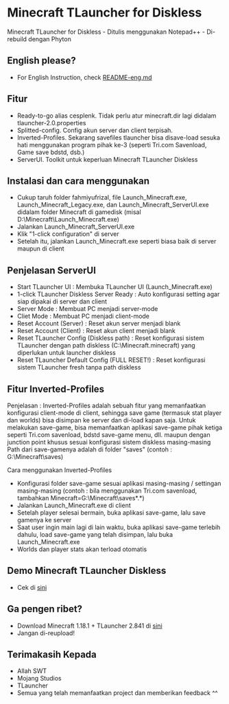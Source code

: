 # Minecraft TLauncher for Diskless

Minecraft TLauncher for Diskless - Ditulis menggunakan Notepad++ - Di-rebuild dengan Phyton

## English please?

- For English Instruction, check [README-eng.md](https://github.com/fahmiyufrizal/minecraft-tlauncher-diskless/blob/main/README-eng.md)

## Fitur

- Ready-to-go alias cesplenk. Tidak perlu atur minecraft.dir lagi didalam tlauncher-2.0.properties
- Splitted-config. Config akun server dan client terpisah.
- Inverted-Profiles. Sekarang savefiles tlauncher bisa disave-load sesuka hati menggunakan program pihak ke-3 (seperti Tri.com Savenload, Game save bdstd, dsb.)
- ServerUI. Toolkit untuk keperluan Minecraft TLauncher Diskless

## Instalasi dan cara menggunakan

- Cukup taruh folder fahmiyufrizal, file Launch_Minecraft.exe, Launch_Minecraft_Legacy.exe, dan Launch_Minecraft_ServerUI.exe didalam folder Minecraft di gamedisk (misal D:\Minecraft\Launch_Minecraft.exe)
- Jalankan Launch_Minecraft_ServerUI.exe
- Klik "1-click configuration" di server
- Setelah itu, jalankan Launch_Minecraft.exe seperti biasa baik di server maupun di client

## Penjelasan ServerUI

- Start TLauncher UI : Membuka TLauncher UI (Launch_Minecraft.exe)
- 1-click TLauncher Diskless Server Ready : Auto konfigurasi setting agar siap dipakai di server dan client
- Server Mode : Membuat PC menjadi server-mode
- Cliet Mode : Membuat PC menjadi client-mode
- Reset Account (Server) : Reset akun server menjadi blank
- Reset Account (Client) : Reset akun client menjadi blank
- Reset TLauncher Config (Diskless path) : Reset konfigurasi sistem TLauncher dengan path diskless (C:\Minecraft\.minecraft) yang diperlukan untuk launcher diskless
- Reset TLauncher Default Config (FULL RESET!) : Reset konfigurasi sistem TLauncher fresh tanpa path diskless

## Fitur Inverted-Profiles

Penjelasan :
Inverted-Profiles adalah sebuah fitur yang memanfaatkan konfigurasi client-mode di client, sehingga save game (termasuk stat player dan worlds) bisa disimpan ke server dan di-load kapan saja.
Untuk melakukan save-game, bisa memanfaatkan aplikasi save-game pihak ketiga seperti Tri.com savenload, bdstd save-game menu, dll. maupun dengan junction point khusus sesuai konfigurasi sistem diskless masing-masing
Path dari save-gamenya adalah di folder "saves" (contoh : G:\Minecraft\saves)

Cara menggunakan Inverted-Profiles
- Konfigurasi folder save-game sesuai aplikasi masing-masing / settingan masing-masing
(contoh : bila menggunakan Tri.com savenload, tambahkan Minecraft=G:\Minecraft\saves\*.*)
- Jalankan Launch_Minecraft.exe di client
- Setelah player selesai bermain, buka aplikasi save-game, lalu save gamenya ke server
- Saat user ingin main lagi di lain waktu, buka aplikasi save-game terlebih dahulu, load save-game yang telah disimpan, lalu buka Launch_Minecraft.exe
- Worlds dan player stats akan terload otomatis

## Demo Minecraft TLauncher Diskless
- Cek di [sini](https://www.facebook.com/xbe24/posts/5116421668379759)

## Ga pengen ribet?

- Download Minecraft 1.18.1 + TLauncher 2.841 di [sini](https://drive.google.com/file/d/1CA0JvOw_17dZNkQcpSASDM4q1QLiaEGz/view?fbclid=IwAR2ViknbxW80IvDJvsfbGtxmSJtd98casrqxtAwX5j28CMgh2C3yaOZXn04)
- Jangan di-reupload!

## Terimakasih Kepada

- Allah SWT
- Mojang Studios
- TLauncher
- Semua yang telah memanfaatkan project dan memberikan feedback ^^

